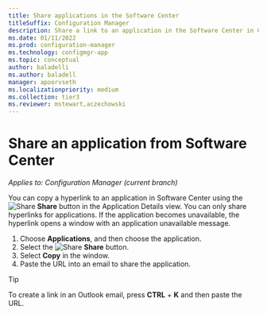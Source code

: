 ```yaml
---
title: Share applications in the Software Center
titleSuffix: Configuration Manager
description: Share a link to an application in the Software Center in Configuration Manager.
ms.date: 01/11/2022
ms.prod: configuration-manager
ms.technology: configmgr-app
ms.topic: conceptual
author: baladelli
ms.author: baladell
manager: apoorvseth
ms.localizationpriority: medium
ms.collection: tier3
ms.reviewer: mstewart,aczechowski
---
```


# Share an application from Software Center

*Applies to: Configuration Manager (current branch)* <!-- 1706 -->

You can copy a hyperlink to an application in Software Center using the  ![Share](media/share15.png)  **Share** button in the Application Details view. You can only share hyperlinks for applications. If the application becomes unavailable, the hyperlink opens a window with an application unavailable message.

1. Choose **Applications**, and then choose the application.
2. Select the ![Share](media/share15.png) **Share** button.
3. Select **Copy** in the window.
4. Paste the URL into an email to share the application.

> [!TIP]
> To create a link in an Outlook email, press **CTRL** + **K** and then paste the URL.
